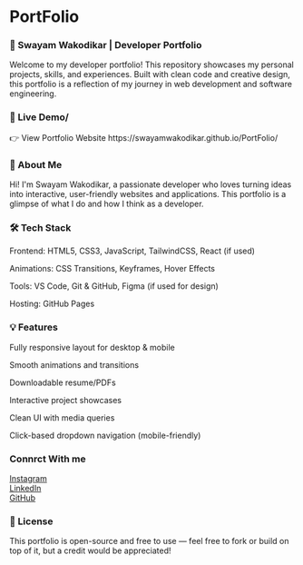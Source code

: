 # PortFolio
<h3>💼 Swayam Wakodikar | Developer Portfolio</h3>
Welcome to my developer portfolio! This repository showcases my personal projects, skills, and experiences. Built with clean code and creative design, this portfolio is a reflection of my journey in web development and software engineering.

<h3>🚀 Live Demo/</h3>
👉 View Portfolio Website
https://swayamwakodikar.github.io/PortFolio/

<h3>📌 About Me</h3>
Hi! I'm Swayam Wakodikar, a passionate developer who loves turning ideas into interactive, user-friendly websites and applications. This portfolio is a glimpse of what I do and how I think as a developer.

<h3>🛠️ Tech Stack</h3>
Frontend: HTML5, CSS3, JavaScript, TailwindCSS, React (if used)

Animations: CSS Transitions, Keyframes, Hover Effects

Tools: VS Code, Git & GitHub, Figma (if used for design)

Hosting: GitHub Pages

<h3>💡 Features</h3>
Fully responsive layout for desktop & mobile

Smooth animations and transitions

Downloadable resume/PDFs

Interactive project showcases

Clean UI with media queries

Click-based dropdown navigation (mobile-friendly)

<h3>Connrct With me</h3> 
<a href="https://www.instagram.com/swayam_w06/?next=%2F" target="_blank"> Instagram</a>
<br>
<a href="https://www.linkedin.com/in/swayam-wakodikar-32467330a/"target="_blank"> LinkedIn</a>
<br>
<a href="https://github.com/SwayamWakodikar" target="_blank"> GitHub</a>

<h3>📄 License</h3>
This portfolio is open-source and free to use — feel free to fork or build on top of it, but a credit would be appreciated!